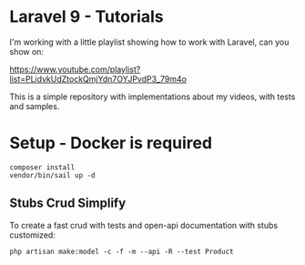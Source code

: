 # Laravel 9 - Tutorials

I'm working with a little playlist showing how to work with Laravel, can you show on:

https://www.youtube.com/playlist?list=PLidvkUdZtockQmjYdn7OYJPvdP3_79m4o

This is a simple repository with implementations about my videos, with tests and samples.

# Setup - Docker is required

```
composer install
vendor/bin/sail up -d
```

## Stubs Crud Simplify

To create a fast crud with tests and open-api documentation with stubs customized:

`php artisan make:model -c -f -m --api -R --test Product`
